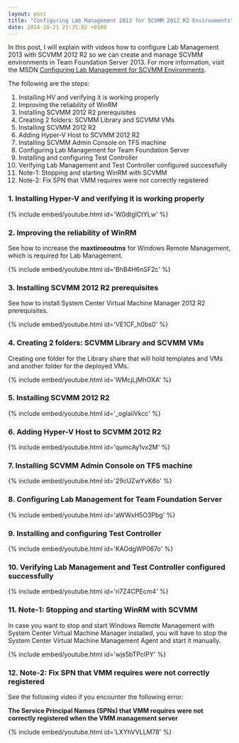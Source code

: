 ```yaml
---
layout: post
title: "Configuring Lab Management 2013 for SCVMM 2012 R2 Environments"
date: 2014-10-21 21:35:02 +0100
---
```


In this post, I will explain with videos how to configure Lab Management 2013 with SCVMM 2012 R2 so we can create and manage SCVMM environments in Team Foundation Server 2013. For more information, visit the MSDN [Configuring Lab Management for SCVMM Environments](http://msdn.microsoft.com/en-us/library/dd380687.aspx "Configuring Lab Management for SCVMM Environments").

The following are the steps:

1. Installing HV and verifying it is working properly
2. Improving the reliability of WinRM
3. Installing SCVMM 2012 R2 prerequisites
4. Creating 2 folders: SCVMM Library and SCVMM VMs
5. Installing SCVMM 2012 R2
6. Adding Hyper-V Host to SCVMM 2012 R2
7. Installing SCVMM Admin Console on TFS machine
8. Configuring Lab Management for Team Foundation Server
9. Installing and configuring Test Controller
10. Verifying Lab Management and Test Controller configured successfully
11. Note-1: Stopping and starting WinRM with SCVMM
12. Note-2: Fix SPN that VMM requires were not correctly registered

### 1. Installing Hyper-V and verifying it is working properly

{% include embed/youtube.html id='W0dtglCtYLw' %}

### 2. Improving the reliability of WinRM

See how to increase the **maxtimeoutms** for Windows Remote Management, which is required for Lab Management.

{% include embed/youtube.html id='BhB4H6nSF2c' %}

### 3. Installing SCVMM 2012 R2 prerequisites

See how to install System Center Virtual Machine Manager 2012 R2 prerequisites.

{% include embed/youtube.html id='VE1CF_h0bs0' %}

### 4. Creating 2 folders: SCVMM Library and SCVMM VMs

Creating one folder for the Library share that will hold templates and VMs and another folder for the deployed VMs.

{% include embed/youtube.html id='WMcjLjMhOXA' %}

### 5. Installing SCVMM 2012 R2

{% include embed/youtube.html id='_oglaiiVkcc' %}

### 6. Adding Hyper-V Host to SCVMM 2012 R2

{% include embed/youtube.html id='qumcAy1vx2M' %}

### 7. Installing SCVMM Admin Console on TFS machine

{% include embed/youtube.html id='29cUZwYvK6o' %}

### 8. Configuring Lab Management for Team Foundation Server

{% include embed/youtube.html id='aWWxH5O3Pbg' %}

### 9. Installing and configuring Test Controller

{% include embed/youtube.html id='KAOdgWP067o' %}

### 10. Verifying Lab Management and Test Controller configured successfully

{% include embed/youtube.html id='ri7Z4CPEcm4' %}

### 11. Note-1: Stopping and starting WinRM with SCVMM

In case you want to stop and start Windows Remote Management with System Center Virtual Machine Manager installed, you will have to stop the System Center Virtual Machine Management Agent and start it manually.

{% include embed/youtube.html id='wjs5bTPcIPY' %}

### 12. Note-2: Fix SPN that VMM requires were not correctly registered

See the following video if you encounter the following error: 

**The Service Principal Names (SPNs) that VMM requires were not correctly registered when the VMM management server**

{% include embed/youtube.html id='LXYhVVLLM78' %}


